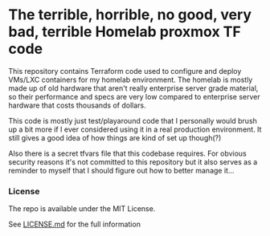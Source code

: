 # The terrible, horrible, no good, very bad, terrible Homelab proxmox TF code

This repository contains Terraform code used to configure and deploy VMs/LXC containers for my homelab environment. The homelab is mostly made up of old hardware that aren't really enterprise server grade material, so their performance and specs are very low compared to enterprise server hardware that costs thousands of dollars.

This code is mostly just test/playaround code that I personally would brush up a bit more if I ever considered using it in a real production environment. It still gives a good idea of how things are kind of set up though(?)


Also there is a secret tfvars file that this codebase requires. For obvious security reasons it's not committed to this repository but it also serves as a reminder to myself that I should figure out how to better manage it...


### License

The repo is available under the MIT License.


See [LICENSE.md](LICENSE.md) for the full information